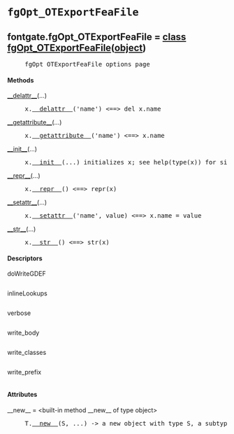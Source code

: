 

<a name="fontgate.fgOpt_OTExportFeaFile"></a>

# `fgOpt_OTExportFeaFile`


<dt class="class"><h2><span class="class-name">fontgate.fgOpt_OTExportFeaFile</span> = <a name="fontgate.fgOpt_OTExportFeaFile" href="#fontgate.fgOpt_OTExportFeaFile">class fgOpt_OTExportFeaFile</a>(<a href="./__builtin__.html#object">object</a>)</h2></dt><dd class="class"><dd>


<pre class="doc" markdown="0">fgOpt_OTExportFeaFile options page</pre>


</dd><h4 class="head-methods">Methods </h4><dl class="function"><dt><a name="fgOpt_OTExportFeaFile-__delattr__" href="#fgOpt_OTExportFeaFile-__delattr__"><span class="function-name">__delattr__</span></a><span class="argspec">(...)</span></dt><dd>

<pre class="doc" markdown="0">x.<a href="#fontgate.fgOpt_OTExportFeaFile-__delattr__">__delattr__</a>('name') <==> del x.name</pre>

</dd></dl>
<dl class="function"><dt><a name="fgOpt_OTExportFeaFile-__getattribute__" href="#fgOpt_OTExportFeaFile-__getattribute__"><span class="function-name">__getattribute__</span></a><span class="argspec">(...)</span></dt><dd>

<pre class="doc" markdown="0">x.<a href="#fontgate.fgOpt_OTExportFeaFile-__getattribute__">__getattribute__</a>('name') <==> x.name</pre>

</dd></dl>
<dl class="function"><dt><a name="fgOpt_OTExportFeaFile-__init__" href="#fgOpt_OTExportFeaFile-__init__"><span class="function-name">__init__</span></a><span class="argspec">(...)</span></dt><dd>

<pre class="doc" markdown="0">x.<a href="#fontgate.fgOpt_OTExportFeaFile-__init__">__init__</a>(...) initializes x; see help(type(x)) for signature</pre>

</dd></dl>
<dl class="function"><dt><a name="fgOpt_OTExportFeaFile-__repr__" href="#fgOpt_OTExportFeaFile-__repr__"><span class="function-name">__repr__</span></a><span class="argspec">(...)</span></dt><dd>

<pre class="doc" markdown="0">x.<a href="#fontgate.fgOpt_OTExportFeaFile-__repr__">__repr__</a>() <==> repr(x)</pre>

</dd></dl>
<dl class="function"><dt><a name="fgOpt_OTExportFeaFile-__setattr__" href="#fgOpt_OTExportFeaFile-__setattr__"><span class="function-name">__setattr__</span></a><span class="argspec">(...)</span></dt><dd>

<pre class="doc" markdown="0">x.<a href="#fontgate.fgOpt_OTExportFeaFile-__setattr__">__setattr__</a>('name', value) <==> x.name = value</pre>

</dd></dl>
<dl class="function"><dt><a name="fgOpt_OTExportFeaFile-__str__" href="#fgOpt_OTExportFeaFile-__str__"><span class="function-name">__str__</span></a><span class="argspec">(...)</span></dt><dd>

<pre class="doc" markdown="0">x.<a href="#fontgate.fgOpt_OTExportFeaFile-__str__">__str__</a>() <==> str(x)</pre>

</dd></dl>

  <h4 class="head-desc">Descriptors </h4><dl class="descriptor"><dt>doWriteGDEF</dt>
<dd>

<pre class="doc" markdown="0"></pre>

</dd>
</dl>
<dl class="descriptor"><dt>inlineLookups</dt>
<dd>

<pre class="doc" markdown="0"></pre>

</dd>
</dl>
<dl class="descriptor"><dt>verbose</dt>
<dd>

<pre class="doc" markdown="0"></pre>

</dd>
</dl>
<dl class="descriptor"><dt>write_body</dt>
<dd>

<pre class="doc" markdown="0"></pre>

</dd>
</dl>
<dl class="descriptor"><dt>write_classes</dt>
<dd>

<pre class="doc" markdown="0"></pre>

</dd>
</dl>
<dl class="descriptor"><dt>write_prefix</dt>
<dd>

<pre class="doc" markdown="0"></pre>

</dd>
</dl>

  <h4 class="head-attrs">Attributes </h4><dl><dt><span class="other-name">__new__</span> = &lt;built-in method __new__ of type object&gt;<dd>

<pre class="doc" markdown="0">T.<a href="#fontgate.fgOpt_OTExportFeaFile-__new__">__new__</a>(S, ...) -> a new object with type S, a subtype of T</pre>

</dd></dl>
</dd>
